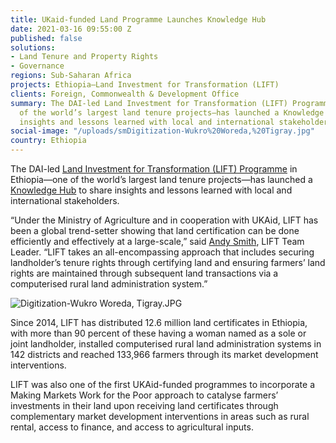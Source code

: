 ```yaml
---
title: UKaid-funded Land Programme Launches Knowledge Hub
date: 2021-03-16 09:55:00 Z
published: false
solutions:
- Land Tenure and Property Rights
- Governance
regions: Sub-Saharan Africa
projects: Ethiopia—Land Investment for Transformation (LIFT)
clients: Foreign, Commonwealth & Development Office
summary: The DAI-led Land Investment for Transformation (LIFT) Programme in Ethiopia—one
  of the world’s largest land tenure projects—has launched a Knowledge Hub to share
  insights and lessons learned with local and international stakeholders.
social-image: "/uploads/smDigitization-Wukro%20Woreda,%20Tigray.jpg"
country: Ethiopia
---
```


The DAI-led [Land Investment for Transformation (LIFT) Programme](https://www.dai.com/our-work/projects/ethiopia-land-investment-transformation-lift) in Ethiopia—one of the world’s largest land tenure projects—has launched a [Knowledge Hub](https://liftethiopia.com/knowledge/) to share insights and lessons learned with local and international stakeholders.

“Under the Ministry of Agriculture and in cooperation with UKAid, LIFT has been a global trend-setter showing that land certification can be done efficiently and effectively at a large-scale,” said [Andy Smith](https://www.linkedin.com/in/andygreygranite/), LIFT Team Leader. “LIFT takes an all-encompassing approach that includes securing landholder’s tenure rights through certifying land and ensuring farmers’ land rights are maintained through subsequent land transactions via a computerised rural land administration system.”

![Digitization-Wukro Woreda, Tigray.JPG](/uploads/Digitization-Wukro%20Woreda,%20Tigray.JPG)

Since 2014, LIFT has distributed 12.6 million land certificates in Ethiopia, with more than 90 percent of these having a woman named as a sole or joint landholder, installed computerised rural land administration systems in 142 districts and reached 133,966 farmers through its market development interventions.

LIFT was also one of the first UKAid-funded programmes to incorporate a Making Markets Work for the Poor approach to catalyse farmers’ investments in their land upon receiving land certificates through complementary market development interventions in areas such as rural rental, access to finance, and access to agricultural inputs. 
